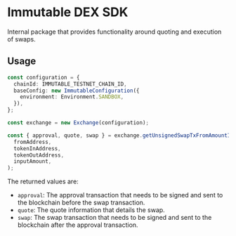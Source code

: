 # Immutable DEX SDK

Internal package that provides functionality around quoting and execution of swaps.

## Usage

```ts
const configuration = {
  chainId: IMMUTABLE_TESTNET_CHAIN_ID,
  baseConfig: new ImmutableConfiguration({
    environment: Environment.SANDBOX,
  }),
};

const exchange = new Exchange(configuration);

const { approval, quote, swap } = exchange.getUnsignedSwapTxFromAmountIn(
  fromAddress,
  tokenInAddress,
  tokenOutAddress,
  inputAmount,
);
```

The returned values are:

- `approval`: The approval transaction that needs to be signed and sent to the blockchain before the swap transaction.
- `quote`: The quote information that details the swap.
- `swap`: The swap transaction that needs to be signed and sent to the blockchain after the approval transaction.
